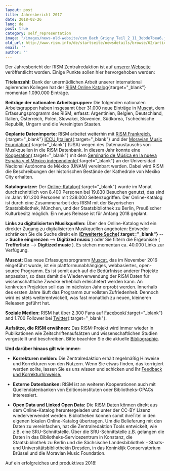 ```yaml
---
layout: post
title: Jahresbericht 2017
date: 2018-02-26
lang: de
post: true
category: self_representation
image: "/images/news-old-website/csm_Bach_Grigny_Teil_2_11_3ebde7bea6.jpg"
old_url: http://www.rism.info/de/startseite/newsdetails/browse/62/article/64/the-2017-annual-report.html
email: ''
author: ''
---
```


Der Jahresbericht der RISM Zentralredaktion ist auf [unserer Webseite](http://rism.info/?id=861) veröffentlicht worden. Einige Punkte sollen hier hervorgehoben werden:

**Titelanzahl:** Dank der unermüdlichen Arbeit unserer international agierenden Kollegen hat der [RISM Online Katalog](https://opac.rism.info/){:target="_blank"} momentan 1.090.000 Einträge.

**Beiträge der nationalen Arbeitsgruppen:** Die folgenden nationalen Arbeitsgruppen haben insgesamt über 31.000 neue Einträge in [Muscat](http://rism.info/?id=788), dem Erfassungsprogramm des RISM, erfasst: Argentinien, Belgien, Deutschland, Italien, Österreich, Polen, Slowakei, Slovenien, Südkorea, Tschechische Republik, Ungarn und die Vereinigten Staaten.

**Geplante Datenimporte:** RISM arbeitet weiterhin mit [RISM Frankreich,](http://ccfr.bnf.fr/){:target="_blank"} [ICCU (Italien)](http://www.sbn.it/opacsbn/opac/iccu/musica.jsp){:target="_blank"} und der [Moravian Music Foundation](http://moravianmusic.org/){:target="_blank"} (USA) wegen des Datenaustauschs von Musikquellen in die RISM Datenbank. In diesem Jahr konnte eine [Kooperation](/self_representation/2018/02/08/contract-signed-between-rism-and-unam.html){:target="_blank"} mit dem [Seminario de Música en la nueva España y el México independiente](http://www.musicat.unam.mx/v2013/index.html){:target="_blank"} an der Universidad Nacional Autónoma de México (UNAM) vereinbart werden. Dabei wird RISM die Beschreibungen der historischen Bestände der Kathedrale von Mexiko City erhalten.

**Katalognutzer:** Der [Online-Katalog](https://opac.rism.info/){:target="_blank"} wurde im Monat durchschnittlich von 8.400 Per­sonen bei 19.830 Besuchen genutzt, das sind im Jahr: 101.200 Personen mit 238.000 Seitenzugriffen. Der Online-Katalog ist durch eine Zusammenarbeit des RISM mit der Bayerischen Staatsbibliothek, München, und der Staatsbibliothek zu Berlin, Preußischer Kulturbesitz möglich. Ein neues Release ist für Anfang 2018 geplant.

**Links zu digitalisierten Musikquellen:** Über den Online-Katalog wird ein direkter Zugang zu digitalisierten Musikquellen angeboten: Entweder schränken Sie die Suche direkt ein (**[Erweiterte Suche](https://opac.rism.info/metaopac/start.do?View=rism&SearchType=2&Language=en){:target="_blank"}** --\> **Suche eingrenzen** --\> **Digitized music** ) oder Sie filtern die Ergebnisse ( **Trefferliste** --\> **Digitized music** ). Es stehen momentan ca. 40.000 Links zur Verfügung.

**Muscat:** Das neue Erfassugnsprogramm [Muscat](http://rism.info/?id=788), das im November 2016 eingeführt wurde, ist ein plattformunabhängiges, webbasiertes, open-source Programm. Es ist somit auch auf die Bedürfnisse anderer Projekte anpassbar, so dass damit die Wiederverwendung der RISM Daten für wissenschaftliche Zwecke erheblich erleichetert werden kann. An konkreten Projekten soll das im nächsten Jahr erprobt werden. Innerhalb des ersten Jahre läuft das Programm zur vollsten Zufriedenheit. Dennoch wird es stets weiterentwickelt, was fast monatlich zu neuen, kleineren Releasen geführt hat.

**Soziale Medien:** RISM hat über 2.300 Fans auf [Facebook](https://www.facebook.com/pages/RISM-R%C3%A9pertoire-International-des-Sources-Musicales/103775449663308){:target="_blank"} and 1.700 Follower bei [Twitter](https://twitter.com/RISM_music){:target="_blank"}.

**Aufsätze, die RISM erwähnen:** Das RISM-Projekt wird immer wieder in Publikationen wie Zeitschriftenaufsätzen und wissenschaftlichen Studien vorgestellt und beschreiben. Bitte beachten Sie die aktuelle [Bibliographie](http://rism.info/?id=56).

**Und darüber hinaus gilt wie immer:**

- **Korrekturen melden:** Die Zentralredaktion erhält regelmäßig Hinweise und Korrekturen von den Nutzern. Wenn Sie etwas finden, das korrigiert werden sollte, lassen Sie es uns wissen und schicken und Ihr [Feedback und Korrekturhinweise.](http://www.rism.info/en/service/feedback.html#c2895)

- **Externe Datenbanken:** RISM ist an weiteren Kooperationen auch mit Quellendatenbanken von Editionsinsti­tuten oder Bibliotheks-OPACs interessiert.

- **Open Data und Linked Open Data:** Die [RISM Daten](https://opac.rism.info/index.php?id=8&L=1) können direkt aus dem Online-Katalog heruntergeladen und unter der CC-BY Lizenz wiederverwendet werden. Bibliotheken können somit ihreTitel in den eigenen lokalen Online-Katalog übertragen. Um die Belieferung mit den Daten zu vereinfachen, hat die Zentralredaktion Tools entwickelt, wie z.B. eine SRU-Schnittstelle. Über die SRU-Schnittstelle z.B. gelangen die Daten in das Biblio­theks-Servicezentrum in Konstanz, die Staatsbibliothek zu Berlin und die Sächsische Landesbibliothek - Staats- und Universitätsbibliothekin Dresden, in das Koninklijk Conservatorium Brüssel und die Moravian Music Foundation.

Auf ein erfolgreiches und produktives 2018!

